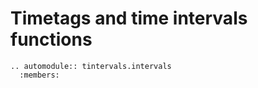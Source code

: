 # Timetags and time intervals functions


```{eval-rst}
.. automodule:: tintervals.intervals
  :members:
```